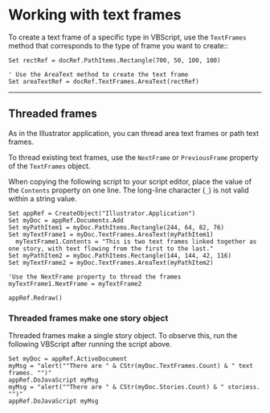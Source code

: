 # Working with text frames

To create a text frame of a specific type in VBScript, use the `TextFrames` method that corresponds to the type of frame you want to create::

```basic
Set rectRef = docRef.PathItems.Rectangle(700, 50, 100, 100)

' Use the AreaText method to create the text frame
Set areaTextRef = docRef.TextFrames.AreaText(rectRef)
```

---

## Threaded frames

As in the Illustrator application, you can thread area text frames or path text frames.

To thread existing text frames, use the `NextFrame` or `PreviousFrame` property of the `TextFrames` object.

When copying the following script to your script editor, place the value of the `Contents` property on one line. The long-line character (`_`) is not valid within a string value.

```basic
Set appRef = CreateObject("Illustrator.Application")
Set myDoc = appRef.Documents.Add
Set myPathItem1 = myDoc.PathItems.Rectangle(244, 64, 82, 76)
Set myTextFrame1 = myDoc.TextFrames.AreaText(myPathItem1)
  myTextFrame1.Contents = "This is two text frames linked together as one story, with text flowing from the first to the last."
Set myPathItem2 = myDoc.PathItems.Rectangle(144, 144, 42, 116)
Set myTextFrame2 = myDoc.TextFrames.AreaText(myPathItem2)

'Use the NextFrame property to thread the frames
myTextFrame1.NextFrame = myTextFrame2

appRef.Redraw()
```

### Threaded frames make one story object

Threaded frames make a single story object. To observe this, run the following VBScript after running the script above.

```basic
Set myDoc = appRef.ActiveDocument
myMsg = "alert(""There are " & CStr(myDoc.TextFrames.Count) & " text frames. "")"
appRef.DoJavaScript myMsg
myMsg = "alert(""There are " & CStr(myDoc.Stories.Count) & " storiess. "")"
appRef.DoJavaScript myMsg
```
